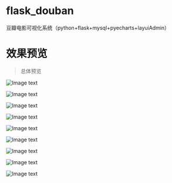 # flask_douban
豆瓣电影可视化系统（python+flask+mysql+pyecharts+layuiAdmin）

# 效果预览
> 总体预览

![Image text](./images/douban/login.png)

![Image text](./images/douban/index.png)

![Image text](./images/douban/echarts1.png)

![Image text](./images/douban/echarts2.png)

![Image text](./images/douban/echarts3.png)

![Image text](./images/douban/echarts4.png)

![Image text](./images/douban/echarts5.png)

![Image text](./images/douban/echarts6.png)

![Image text](./images/douban/echarts7.png)
